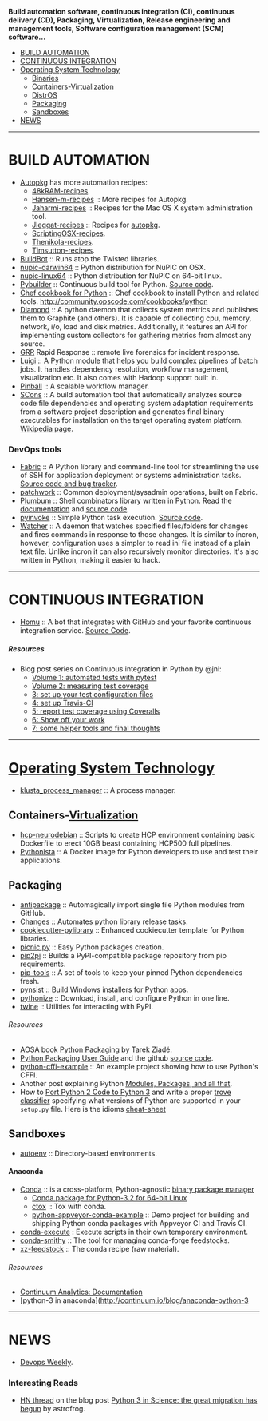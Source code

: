 **Build automation software, continuous integration (CI), continuous delivery (CD), Packaging, Virtualization, Release engineering and management tools, Software configuration management (SCM) software...**

+ [BUILD AUTOMATION](#build-automation)
+ [CONTINUOUS INTEGRATION](#continuous-integration)
+ [Operating System Technology](#operating-system-technology)
   + [Binaries](#binaries)
   + [Containers-Virtualization](#containers-virtualization)
   + [DistrOS](#distros)
   + [Packaging](#packaging)
   + [Sandboxes](#sandboxes)
+ [NEWS](#news)


----

# BUILD AUTOMATION
+ [Autopkg](https://github.com/autopkg) has more automation recipes:
   + [48kRAM-recipes](https://github.com/autopkg/48kRAM-recipes).
   + [Hansen-m-recipes](https://github.com/autopkg/hansen-m-recipes) :: More recipes for Autopkg.
   + [Jaharmi-recipes](https://github.com/autopkg/jaharmi-recipes) :: Recipes for the Mac OS X system administration tool.
   + [Jleggat-recipes](https://github.com/autopkg/jleggat-recipes) :: Recipes for [autopkg](http://autopkg.github.io/autopkg/).
   + [ScriptingOSX-recipes](https://github.com/autopkg/scriptingosx-recipes).
   + [Thenikola-recipes](https://github.com/autopkg/thenikola-recipes).
   + [Timsutton-recipes](https://github.com/autopkg/timsutton-recipes).
+ [BuildBot](https://en.wikipedia.org/wiki/Buildbot) :: Runs atop the Twisted libraries.
+ [nupic-darwin64](https://github.com/numenta/nupic-darwin64) :: Python distribution for NuPIC on OSX.
+ [nupic-linux64](https://github.com/numenta/nupic-linux64) :: Python distribution for NuPIC on 64-bit linux.
+ [Pybuilder](http://pybuilder.github.io) :: Continuous build tool for Python. [Source code](https://github.com/pybuilder/pybuilder).
+ [Chef cookbook for Python](https://github.com/poise/python) :: Chef cookbook to install Python and related tools. http://community.opscode.com/cookbooks/python
+ [Diamond](https://github.com/python-diamond/Diamond) :: A python daemon that collects system metrics and publishes them to Graphite (and others). It is capable of collecting cpu, memory, network, i/o, load and disk metrics. Additionally, it features an API for implementing custom collectors for gathering metrics from almost any source.
+ [GRR](https://github.com/google/grr) Rapid Response :: remote live forensics for incident response.
+ [Luigi](https://github.com/spotify/luigi) :: A Python module that helps you build complex pipelines of batch jobs. It handles dependency resolution, workflow management, visualization etc. It also comes with Hadoop support built in.
+ [Pinball](https://github.com/pinterest/pinball) :: A scalable workflow manager.
+ [SCons](http://scons.org/) :: A build automation tool that automatically analyzes source code file dependencies and operating system adaptation requirements from a software project description and generates final binary executables for installation on the target operating system platform. [Wikipedia page](https://en.wikipedia.org/wiki/SCons).

### DevOps tools
+ [Fabric](http://www.fabfile.org) :: A Python library and command-line tool for streamlining the use of SSH for application deployment or systems administration tasks. [Source code and bug tracker](https://github.com/fabric/fabric/).
+ [patchwork](https://github.com/fabric/patchwork) :: Common deployment/sysadmin operations, built on Fabric. 
+ [Plumbum](https://pypi.python.org/pypi/plumbum) :: Shell combinators library written in Python. Read the [documentation](https://plumbum.readthedocs.org/en/latest/) and [source code](https://github.com/tomerfiliba/plumbum).
+ [pyinvoke](http://pyinvoke.org) :: Simple Python task execution. [Source code](https://github.com/pyinvoke/invoke).
+ [Watcher](https://github.com/splitbrain/Watcher) :: A daemon that watches specified files/folders for changes and fires commands in response to those changes. It is similar to incron, however, configuration uses a simpler to read ini file instead of a plain text file. Unlike incron it can also recursively monitor directories. It's also written in Python, making it easier to hack.

----

# CONTINUOUS INTEGRATION

+ [Homu](http://homu.io/) :: A bot that integrates with GitHub and your favorite continuous integration service. [Source Code](https://github.com/barosl/homu).

##### Resources
* Blog post series on Continuous integration in Python by @jni:
   * [Volume 1: automated tests with pytest](http://ilovesymposia.com/2014/10/01/continuous-integration-0-automated-tests-with-pytest/)
   * [Volume 2: measuring test coverage](http://ilovesymposia.com/2014/10/02/continuous-integration-1-test-coverage/)
   * [3: set up your test configuration files](http://ilovesymposia.com/2014/10/13/continuous-integration-in-python-3-set-up-your-test-configuration-files/)
   * [4: set up Travis-CI](http://ilovesymposia.com/2014/10/15/continuous-integration-in-python-4-set-up-travis-ci/)
   * [5: report test coverage using Coveralls](http://ilovesymposia.com/2014/10/15/continuous-integration-in-python-5-report-test-coverage-using-coveralls/)
   * [6: Show off your work](http://ilovesymposia.com/2014/10/17/continuous-integration-in-python-6-show-off-your-work/)
   * [7: some helper tools and final thoughts](http://ilovesymposia.com/2014/10/27/continuous-integration-in-python-7-some-helper-tools-and-final-thoughts/)

----

# [Operating System Technology](http://en.wikipedia.org/wiki/Category:Operating_system_technology)

+ [klusta_process_manager](https://github.com/tymoreau/klusta_process_manager) :: A process manager.

## Containers-[Virtualization](http://en.wikipedia.org/wiki/Category:Virtualization_software)
+ [hcp-neurodebian](https://github.com/yarikoptic/hcp-neurodebian) :: Scripts to create HCP environment containing basic Dockerfile to erect 10GB beast containing HCP500 full pipelines.
+ [Pythonista](https://github.com/ikalnitsky/pythonista) :: A Docker image for Python developers to use and test their applications.


## Packaging
+ [antipackage](https://github.com/ellisonbg/antipackage) :: Automagically import single file Python modules from GitHub.
+ [Changes](https://github.com/michaeljoseph/changes) :: Automates python library release tasks.
+ [cookiecutter-pylibrary](https://github.com/ionelmc/cookiecutter-pylibrary) :: Enhanced cookiecutter template for Python libraries.
+ [picnic.py](https://github.com/Zulko/picnic.py) :: Easy Python packages creation.
+ [pip2pi](https://github.com/wolever/pip2pi) :: Builds a PyPI-compatible package repository from pip requirements.
+ [pip-tools](https://github.com/nvie/pip-tools) :: A set of tools to keep your pinned Python dependencies fresh.
+ [pynsist](https://pypi.python.org/pypi/pynsist) :: Build Windows installers for Python apps.
+ [pythonize](https://github.com/princebot/pythonize) :: Download, install, and configure Python in one line.
+ [twine](https://github.com/pypa/twine) :: Utilities for interacting with PyPI. 

###### Resources
+ AOSA book [Python Packaging](http://www.aosabook.org/en/packaging.html) by Tarek Ziadé.
+ [Python Packaging User Guide](https://packaging.python.org/en/latest/index.html) and the github [source code](https://github.com/pypa/python-packaging-user-guide).
+ [python-cffi-example](https://github.com/wolever/python-cffi-example) :: An example project showing how to use Python's CFFI.
+ Another post explaining Python [Modules, Packages, and all that](https://python4astronomers.github.io/installation/packages.html).
+ How to [Port Python 2 Code to Python 3](https://docs.python.org/3/howto/pyporting.html) and write a proper [trove classifier](https://pypi.python.org/pypi?%3Aaction=list_classifiers) specifying what versions of Python are supported in your `setup.py` file. Here is the idioms [cheat-sheet](http://python-future.org/compatible_idioms.html)


## Sandboxes

+ [autoenv](https://github.com/kennethreitz/autoenv) :: Directory-based environments. 

#### Anaconda
+ [Conda](https://github.com/conda/conda) :: is a cross-platform, Python-agnostic [binary package manager](http://conda.pydata.org)
   + [Conda package for Python-3.2 for 64-bit Linux](https://binstar.org/cpcloud/python)
   + [ctox](https://github.com/hayd/ctox) :: Tox with conda.
   + [python-appveyor-conda-example](https://github.com/rmcgibbo/python-appveyor-conda-example) :: Demo project for building and shipping Python conda packages with Appveyor CI and Travis CI.
+ [conda-execute](https://github.com/pelson/conda-execute) : Execute scripts in their own temporary environment.
+ [conda-smithy](https://github.com/conda-forge/conda-smithy) :: The tool for managing conda-forge feedstocks. 
+ [xz-feedstock](https://github.com/scopatz/xz-feedstock) :: The conda recipe (raw material).

###### Resources
+ [Continuum Analytics: Documentation](http://docs.continuum.io)
+ [python-3 in anaconda](http://continuum.io/blog/anaconda-python-3

----

# NEWS
+ [Devops Weekly](http://www.devopsweekly.com/).

### Interesting Reads
+ [HN thread](https://news.ycombinator.com/item?id=9517392) on the blog post [Python 3 in Science: the great migration has begun](https://astrofrog.github.io/blog/2015/05/09/2015-survey-results/) by astrofrog.
